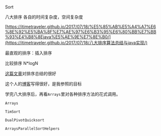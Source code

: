 Sort

八大排序 各自的时间复杂度，空间复杂度

[https://itimetraveler.github.io/2017/07/18/%E5%85%AB%E5%A4%A7%E6%8E%92%E5%BA%8F%E7%AE%97%E6%B3%95%E6%80%BB%E7%BB%93%E4%B8%8Ejava%E5%AE%9E%E7%8E%B0/](https://itimetraveler.github.io/2017/07/18/八大排序算法总结与java实现/)

最直观的排序：插入排序



比较排序 N*logN



[这篇文章](https://blog.csdn.net/wuzhiwei549/article/details/80654836)对排序总结的很好



这个人的[博客](https://juejin.im/post/5c69fa6cf265da2dc006475c)写得很好，是我参照的目标



学完八大排序后，再看`Arrays`里对各种排序方法的花式调用。

`Arrays`

`TimSort`

`DualPivotQuicksort`

`ArraysParallelSortHelpers`

